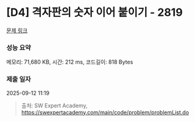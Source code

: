 # [D4] 격자판의 숫자 이어 붙이기 - 2819 

[문제 링크](https://swexpertacademy.com/main/code/problem/problemDetail.do?contestProbId=AV7I5fgqEogDFAXB) 

### 성능 요약

메모리: 71,680 KB, 시간: 212 ms, 코드길이: 818 Bytes

### 제출 일자

2025-09-12 11:19



> 출처: SW Expert Academy, https://swexpertacademy.com/main/code/problem/problemList.do